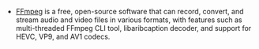 - [FFmpeg](https://ffmpeg.org/) is a free, open-source software that can record, convert, and stream audio and video files in various formats, with features such as multi-threaded FFmpeg CLI tool, libaribcaption decoder, and support for HEVC, VP9, and AV1 codecs.